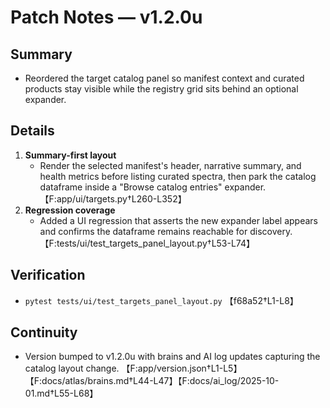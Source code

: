 # Patch Notes — v1.2.0u

## Summary
- Reordered the target catalog panel so manifest context and curated products stay visible while the registry grid sits behind an optional expander.

## Details
1. **Summary-first layout**
   - Render the selected manifest's header, narrative summary, and health metrics before listing curated spectra, then park the catalog dataframe inside a "Browse catalog entries" expander. 【F:app/ui/targets.py†L260-L352】
2. **Regression coverage**
   - Added a UI regression that asserts the new expander label appears and confirms the dataframe remains reachable for discovery. 【F:tests/ui/test_targets_panel_layout.py†L53-L74】

## Verification
- `pytest tests/ui/test_targets_panel_layout.py` 【f68a52†L1-L8】

## Continuity
- Version bumped to v1.2.0u with brains and AI log updates capturing the catalog layout change. 【F:app/version.json†L1-L5】【F:docs/atlas/brains.md†L44-L47】【F:docs/ai_log/2025-10-01.md†L55-L68】
